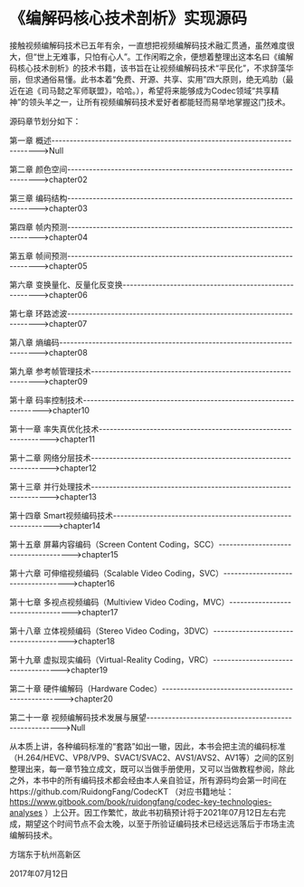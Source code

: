 # 《编解码核心技术剖析》实现源码
接触视频编解码技术已五年有余，一直想把视频编解码技术融汇贯通，虽然难度很大，但“世上无难事，只怕有心人”。工作闲暇之余，便想着整理出这本名曰《编解码核心技术剖析》的技术书籍，该书旨在让视频编解码技术“平民化”，不求辞藻华丽，但求通俗易懂。此书本着“免费、开源、共享、实用”四大原则，绝无鸡肋（最近在追《司马懿之军师联盟》，哈哈。），希望将来能够成为Codec领域“共享精神”的领头羊之一，让所有视频编解码技术爱好者都能轻而易举地掌握这门技术。

源码章节划分如下：

第一章 概述-------------------------------------------------------------------------->Null

第二章 颜色空间---------------------------------------------------------------------->chapter02

第三章 编码结构---------------------------------------------------------------------->chapter03

第四章 帧内预测---------------------------------------------------------------------->chapter04

第五章 帧间预测---------------------------------------------------------------------->chapter05

第六章 变换量化、反量化反变换------------------------------------------------------->chapter06

第七章 环路滤波---------------------------------------------------------------------->chapter07

第八章 熵编码------------------------------------------------------------------------>chapter08

第九章 参考帧管理技术--------------------------------------------------------------->chapter09

第十章 码率控制技术------------------------------------------------------------------->chapter10

第十一章 率失真优化技术---------------------------------------------------------------->chapter11

第十二章 网络分层技术------------------------------------------------------------------>chapter12

第十三章 并行处理技术------------------------------------------------------------------>chapter13

第十四章 Smart视频编码技术------------------------------------------------------------->chapter14

第十五章 屏幕内容编码（Screen Content Coding，SCC）------------------------------------->chapter15

第十六章 可伸缩视频编码（Scalable Video Coding，SVC）----------------------------------->chapter16

第十七章 多视点视频编码（Multiview Video Coding，MVC）---------------------------------->chapter17

第十八章 立体视频编码（Stereo Video Coding，3DVC）-------------------------------------->chapter18

第十九章 虚拟现实编码（Virtual-Reality Coding，VRC）------------------------------------>chapter19

第二十章 硬件编解码（Hardware Codec）--------------------------------------------------->chapter20

第二十一章 视频编解码技术发展与展望------------------------------------------------------>Null

从本质上讲，各种编码标准的“套路”如出一辙，因此，本书会把主流的编码标准（H.264/HEVC、VP8/VP9、SVAC1/SVAC2、AVS1/AVS2、AV1等）之间的区别整理出来，每一章节独立成文，既可以当做手册使用，又可以当做教程参阅，除此之外，本书中的所有编码技术都会经由本人亲自验证，所有源码均会第一时间在https://github.com/RuidongFang/CodecKT （对应书籍地址：https://www.gitbook.com/book/ruidongfang/codec-key-technologies-analyses ）上公开。因工作繁忙，故此书初稿预计将于2021年07月12日左右完成，期望这个时间节点不会太晚，以至于所验证编码技术已经远远落后于市场主流编解码技术。

方瑞东于杭州高新区

2017年07月12日
